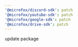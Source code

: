 ```yaml
---
'@microfox/discord-sdk': patch
'@microfox/youtube-sdk': patch
'@microfox/google-sdk': patch
'@microfox/drive-sdk': patch
---
```


update package
